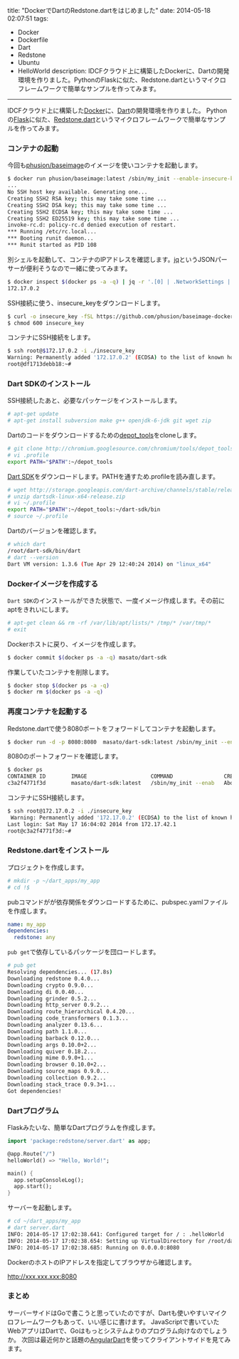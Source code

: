 title: "DockerでDartのRedstone.dartをはじめました"
date: 2014-05-18 02:07:51
tags:
 - Docker
 - Dockerfile
 - Dart
 - Redstone
 - Ubuntu
 - HelloWorld
description: IDCFクラウド上に構築したDockerに、Dartの開発環境を作りました。PythonのFlaskに似た、Redstone.dartというマイクロフレームワークで簡単なサンプルを作ってみます。
---
IDCFクラウド上に構築した[Docker](/2014/05/17/idcf-docker/)に、[Dart](https://www.dartlang.org/)の開発環境を作りました。
Pythonの[Flask](http://flask.pocoo.org/)に似た、[Redstone.dart](http://luizmineo.github.io/redstone.dart/)というマイクロフレームワークで簡単なサンプルを作ってみます。

<!-- more -->

### コンテナの起動

今回も[phusion/baseimage](https://github.com/phusion/baseimage-docker)のイメージを使いコンテナを起動します。
``` bash
$ docker run phusion/baseimage:latest /sbin/my_init --enable-insecure-key
...
No SSH host key available. Generating one...
Creating SSH2 RSA key; this may take some time ...
Creating SSH2 DSA key; this may take some time ...
Creating SSH2 ECDSA key; this may take some time ...
Creating SSH2 ED25519 key; this may take some time ...
invoke-rc.d: policy-rc.d denied execution of restart.
*** Running /etc/rc.local...
*** Booting runit daemon...
*** Runit started as PID 108
```

別シェルを起動して、コンテナのIPアドレスを確認します。[jq](http://stedolan.github.io/jq/)というJSONパーサーが便利そうなので一緒に使ってみます。
``` bash
$ docker inspect $(docker ps -a -q) | jq -r '.[0] | .NetworkSettings | .IPAddress'
172.17.0.2
```

SSH接続に使う、insecure_keyをダウンロードします。
``` bash
$ curl -o insecure_key -fSL https://github.com/phusion/baseimage-docker/raw/master/image/insecure_key
$ chmod 600 insecure_key
```
 
コンテナにSSH接続をします。
``` bash
$ ssh root@$172.17.0.2 -i ./insecure_key
Warning: Permanently added '172.17.0.2' (ECDSA) to the list of known hosts.
root@df1713debb18:~#
```

### Dart SDKのインストール

SSH接続したあと、必要なパッケージをインストールします。
``` bash
# apt-get update  
# apt-get install subversion make g++ openjdk-6-jdk git wget zip
```

Dartのコードをダウンロードするための[depot_tools](http://dev.chromium.org/developers/how-tos/install-depot-tools)をcloneします。

``` bash
# git clone http://chromium.googlesource.com/chromium/tools/depot_tools.git
# vi .profile
export PATH="$PATH":~/depot_tools
```

[Dart SDK](https://www.dartlang.org/tools/sdk/)をダウンロードします。PATHを通すため.profileを読み直します。
``` bash
# wget http://storage.googleapis.com/dart-archive/channels/stable/release/latest/sdk/dartsdk-linux-x64-release.zip
# unzip dartsdk-linux-x64-release.zip
# vi ~/.profile
export PATH="$PATH":~/depot_tools:~/dart-sdk/bin
# source ~/.profile
```

Dartのバージョンを確認します。
``` bash
# which dart
/root/dart-sdk/bin/dart
# dart --version
Dart VM version: 1.3.6 (Tue Apr 29 12:40:24 2014) on "linux_x64"
```

### Dockerイメージを作成する

`Dart SDK`のインストールができた状態で、一度イメージ作成します。その前にaptをきれいにします。
``` bash
# apt-get clean && rm -rf /var/lib/apt/lists/* /tmp/* /var/tmp/*
# exit
```

Dockerホストに戻り、イメージを作成します。
``` bash
$ docker commit $(docker ps -a -q) masato/dart-sdk
```

作業していたコンテナを削除します。
``` bash
$ docker stop $(docker ps -a -q)
$ docker rm $(docker ps -a -q)
```

### 再度コンテナを起動する

Redstone.dartで使う8080ポートをフォワードしてコンテナを起動します。
``` bash
$ docker run -d -p 8080:8080  masato/dart-sdk:latest /sbin/my_init --enable-insecure-key
```

8080のポートフォワードを確認します。
``` bash
$ docker ps
CONTAINER ID        IMAGE                    COMMAND                CREATED              STATUS              PORTS                    NAMES
c3a2f4771f3d        masato/dart-sdk:latest   /sbin/my_init --enab   About a minute ago   Up About a minute   0.0.0.0:8080->8080/tcp   trusting_lalande
```

コンテナにSSH接続します。
``` bash
$ ssh root@172.17.0.2 -i ./insecure_key
 Warning: Permanently added '172.17.0.2' (ECDSA) to the list of known hosts.
Last login: Sat May 17 16:04:02 2014 from 172.17.42.1
root@c3a2f4771f3d:~#
```

### Redstone.dartをインストール

プロジェクトを作成します。
``` bash
# mkdir -p ~/dart_apps/my_app
# cd !$
```

pubコマンドがが依存関係をダウンロードするために、pubspec.yamlファイルを作成します。
``` yaml  ~/dart_apps/my_app/pubspec.yaml
name: my_app
dependencies:
  redstone: any
```

`pub get`で依存しているパッケージを団ロードします。
``` bash
# pub get
Resolving dependencies... (17.8s)
Downloading redstone 0.4.0...
Downloading crypto 0.9.0...
Downloading di 0.0.40...
Downloading grinder 0.5.2...
Downloading http_server 0.9.2...
Downloading route_hierarchical 0.4.20...
Downloading code_transformers 0.1.3...
Downloading analyzer 0.13.6...
Downloading path 1.1.0...
Downloading barback 0.12.0...
Downloading args 0.10.0+2...
Downloading quiver 0.18.2...
Downloading mime 0.9.0+1...
Downloading browser 0.10.0+2...
Downloading source_maps 0.9.0...
Downloading collection 0.9.2...
Downloading stack_trace 0.9.3+1...
Got dependencies!
```

### Dartプログラム

Flaskみたいな、簡単なDartプログラムを作成します。
``` dart ~/dart_apps/my_app/server.dart
import 'package:redstone/server.dart' as app;

@app.Route("/")
helloWorld() => "Hello, World!";

main() {
  app.setupConsoleLog();
  app.start();
}
```

サーバーを起動します。
``` bash
# cd ~/dart_apps/my_app
# dart server.dart
INFO: 2014-05-17 17:02:38.641: Configured target for / : .helloWorld
INFO: 2014-05-17 17:02:38.654: Setting up VirtualDirectory for /root/dart_apps/web - followLinks: false - jailRoot: true - index files: [index.html]
INFO: 2014-05-17 17:02:38.685: Running on 0.0.0.0:8080
```

DockerのホストのIPアドレスを指定してブラウザから確認します。
 
http://xxx.xxx.xxx:8080

### まとめ
サーバーサイドはGoで書こうと思っていたのですが、Dartも使いやすいマイクロフレームワークもあって、いい感じに書けます。
JavaScriptで書いていたWebアプリはDartで、Goはもっとシステムよりのプログラム向けなのでしょうか。
次回は最近何かと話題の[AngularDart](https://angulardart.org/)を使ってクライアントサイドを見てみます。

